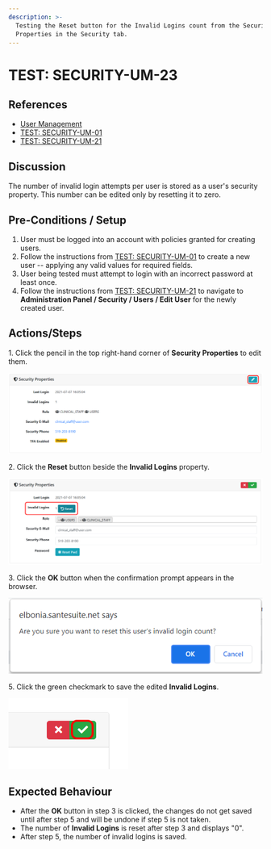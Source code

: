 ```yaml
---
description: >-
  Testing the Reset button for the Invalid Logins count from the Security
  Properties in the Security tab.
---
```


# TEST: SECURITY-UM-23

## References

* [User Management](broken-reference)
* [TEST: SECURITY-UM-01](test-security-um-01.md)
* [TEST: SECURITY-UM-21](test-security-um-21.md)

## Discussion

The number of invalid login attempts per user is stored as a user's security property. This number can be edited only by resetting it to zero.

## Pre-Conditions / Setup

1. User must be logged into an account with policies granted for creating users.
2. Follow the instructions from [TEST: SECURITY-UM-01](test-security-um-01.md) to create a new user -- applying any valid values for required fields.
3. User being tested must attempt to login with an incorrect password at least once.
4. Follow the instructions from [TEST: SECURITY-UM-21](test-security-um-21.md) to navigate to **Administration Panel / Security / Users / Edit User** for the newly created user.

## Actions/Steps

1\. Click the pencil in the top right-hand corner of **Security Properties** to edit them.

![](<../../../../../../.gitbook/assets/image (242).png>)

2\. Click the **Reset** button beside the **Invalid Logins** property.

![](<../../../../../../.gitbook/assets/image (266).png>)

3\. Click the **OK** button when the confirmation prompt appears in the browser.

![](<../../../../../../.gitbook/assets/image (282).png>)

5\. Click the green checkmark to save the edited **Invalid Logins**.

![](<../../../../../../.gitbook/assets/image (264).png>)

## Expected Behaviour

* After the **OK** button in step 3 is clicked, the changes do not get saved until after step 5 and will be undone if step 5 is not taken.
* The number of **Invalid Logins** is reset after step 3 and displays "0".
* After step 5, the number of invalid logins is saved.
